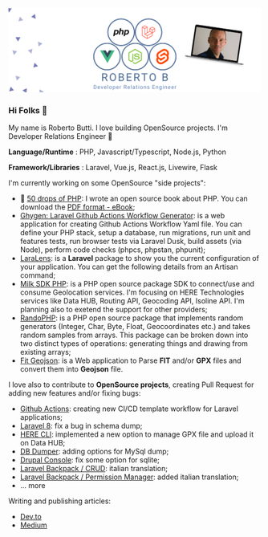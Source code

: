 ![Roberto](roberto-butti-php-laravel-vue-js-svelte-cover2.png)

### Hi Folks 👋

My name is Roberto Butti.
I love building OpenSource projects.
I'm Developer Relations Engineer 🥑

__Language/Runtime__ : PHP, Javascript/Typescript, Node.js, Python

__Framework/Libraries__ : Laravel, Vue.js, React.js, Livewire, Flask

I'm currently working on some OpenSource "side projects":
- 📖 [50 drops of PHP](https://github.com/roberto-butti/50-drops-of-php): I wrote an open source book about PHP. You can download the [PDF format - eBook](https://hifolks.gumroad.com/l/50-drops-of-php);
- [Ghygen: Laravel Github Actions Workflow Generator](https://github.com/Hi-Folks/gh-actions-yaml-generator): is a web application for creating Github Actions Workflow Yaml file. You can define your PHP stack, setup a database, run migrations, run unit and features tests, run browser tests via Laravel Dusk, build assets (via Node), perform code checks (phpcs, phpstan, phpunit); 
- [LaraLens](https://github.com/Hi-Folks/lara-lens): is a __Laravel__ package to show you the current configuration of your application. You can get the following details from an Artisan command;
- [Milk SDK PHP](https://github.com/Hi-Folks/milk-sdk-php): is a PHP open source package SDK to connect/use and consume Geolocation services. I'm focusing on HERE Technologies services like Data HUB, Routing API, Geocoding API, Isoline API. I'm planning also to exetend the support for other providers;
- [RandoPHP](https://github.com/Hi-Folks/rando-php): is a PHP open source package that implements random generators (Integer, Char, Byte, Float, Geocoordinates etc.) and takes random samples from arrays. This package can be broken down into two distinct types of operations: generating things and drawing from existing arrays;
- [Fit Geojson](https://github.com/roberto-butti/fit-geojson-vuejs): is a Web application to Parse __FIT__ and/or __GPX__ files and convert them into __Geojson__ file.

I love also to contribute to __OpenSource projects__, creating Pull Request for adding new features and/or fixing bugs:
- [Github Actions](https://github.com/actions/starter-workflows): creating new CI/CD template workflow for Laravel applications;
- [Laravel 8](https://github.com/laravel/framework): fix a bug in schema dump;
- [HERE CLI](https://github.com/heremaps/here-cli): implemented a new option to manage GPX file and upload it on Data HUB;
- [DB Dumper](https://github.com/spatie/db-dumper): adding options for MySql dump;
- [Drupal Console](https://github.com/hechoendrupal/drupal-console): fix some option for sqlite;
- [Laravel Backpack / CRUD](https://github.com/Laravel-Backpack/CRUD): italian translation;
- [Laravel Backpack / Permission Manager](https://github.com/Laravel-Backpack/PermissionManager): added italian translation;
- ... more

Writing and publishing articles:

- [Dev.to](https://dev.to/robertobutti)
- [Medium](https://medium.com/@robertodev)

<!--
**roberto-butti/roberto-butti** is a ✨ _special_ ✨ repository because its `README.md` (this file) appears on your GitHub profile.

Here are some ideas to get you started:

- 🔭 I’m currently working on ...
- 🌱 I’m currently learning ...
- 👯 I’m looking to collaborate on ...
- 🤔 I’m looking for help with ...
- 💬 Ask me about ...
- 📫 How to reach me: ...
- 😄 Pronouns: ...
- ⚡ Fun fact: ...
-->
